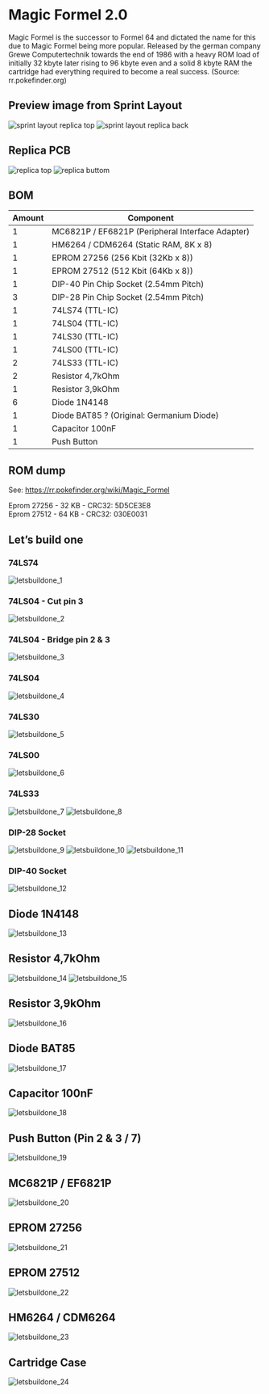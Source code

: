 # Magic Formel 2.0

Magic Formel is the successor to Formel 64 and dictated the name for this due
to Magic Formel being more popular. Released by the german company Grewe Computertechnik
towards the end of 1986 with a heavy ROM load of initially 32 kbyte later rising to 96 kbyte
even and a solid 8 kbyte RAM the cartridge had everything required to become a real success. 
(Source: rr.pokefinder.org)

## Preview image from Sprint Layout

![sprint layout replica top](Magic_Formel_PCB_Clone_Front.jpg?raw=true)
![sprint layout replica back](Magic_Formel_PCB_Clone_Back.jpg?raw=true)

## Replica PCB

![replica top](New_PCB_MagicFormel_Top.jpg?raw=true)
![replica buttom](New_PCB_MagicFormel_Buttom.jpg?raw=true)

## BOM

| Amount        | Component                                        |
| ------------- | -------------                                    |
| 1             | MC6821P / EF6821P (Peripheral Interface Adapter) |
| 1             | HM6264 / CDM6264 (Static RAM, 8K x 8)            |
| 1             | EPROM 27256 (256 Kbit (32Kb x 8))                |
| 1             | EPROM 27512 (512 Kbit (64Kb x 8))                |
| 1             | DIP-40 Pin Chip Socket (2.54mm Pitch)            |
| 3             | DIP-28 Pin Chip Socket (2.54mm Pitch)            |
| 1             | 74LS74 (TTL-IC)                                  |
| 1             | 74LS04 (TTL-IC)                                  |
| 1             | 74LS30 (TTL-IC)                                  |
| 1             | 74LS00 (TTL-IC)                                  |
| 2             | 74LS33 (TTL-IC)                                  |
| 2             | Resistor 4,7kOhm                                 |
| 1             | Resistor 3,9kOhm                                 |
| 6             | Diode 1N4148                                     |
| 1             | Diode BAT85 ? (Original: Germanium Diode)        |
| 1             | Capacitor 100nF                                  |
| 1             | Push Button                                      |

## ROM dump

See: https://rr.pokefinder.org/wiki/Magic_Formel

Eprom 27256 - 32 KB - CRC32: 5D5CE3E8 <br />
Eprom 27512 - 64 KB - CRC32: 030E0031

## Let’s build one

### 74LS74
![letsbuildone_1](letsbuildone/letsbuildone_1.jpg?raw=true)

### 74LS04 - Cut pin 3
![letsbuildone_2](letsbuildone/letsbuildone_2.jpg?raw=true)

### 74LS04 - Bridge pin 2 & 3
![letsbuildone_3](letsbuildone/letsbuildone_3.jpg?raw=true)

### 74LS04
![letsbuildone_4](letsbuildone/letsbuildone_4.jpg?raw=true)

### 74LS30
![letsbuildone_5](letsbuildone/letsbuildone_5.jpg?raw=true)

### 74LS00
![letsbuildone_6](letsbuildone/letsbuildone_6.jpg?raw=true)

### 74LS33
![letsbuildone_7](letsbuildone/letsbuildone_7.jpg?raw=true)
![letsbuildone_8](letsbuildone/letsbuildone_8.jpg?raw=true)

### DIP-28 Socket
![letsbuildone_9](letsbuildone/letsbuildone_9.jpg?raw=true)
![letsbuildone_10](letsbuildone/letsbuildone_10.jpg?raw=true)
![letsbuildone_11](letsbuildone/letsbuildone_11.jpg?raw=true)

### DIP-40 Socket
![letsbuildone_12](letsbuildone/letsbuildone_12.jpg?raw=true)

## Diode 1N4148
![letsbuildone_13](letsbuildone/letsbuildone_13.jpg?raw=true)

## Resistor 4,7kOhm
![letsbuildone_14](letsbuildone/letsbuildone_14.jpg?raw=true)
![letsbuildone_15](letsbuildone/letsbuildone_15.jpg?raw=true)

## Resistor 3,9kOhm
![letsbuildone_16](letsbuildone/letsbuildone_16.jpg?raw=true)

## Diode BAT85
![letsbuildone_17](letsbuildone/letsbuildone_17.jpg?raw=true)

## Capacitor 100nF
![letsbuildone_18](letsbuildone/letsbuildone_18.jpg?raw=true)

## Push Button (Pin 2 & 3 / 7)
![letsbuildone_19](letsbuildone/letsbuildone_19.jpg?raw=true)

## MC6821P / EF6821P
![letsbuildone_20](letsbuildone/letsbuildone_20.jpg?raw=true)

## EPROM 27256
![letsbuildone_21](letsbuildone/letsbuildone_21.jpg?raw=true)

## EPROM 27512
![letsbuildone_22](letsbuildone/letsbuildone_22.jpg?raw=true)

## HM6264 / CDM6264
![letsbuildone_23](letsbuildone/letsbuildone_23.jpg?raw=true)

## Cartridge Case
![letsbuildone_24](letsbuildone/letsbuildone_24.jpg?raw=true)
